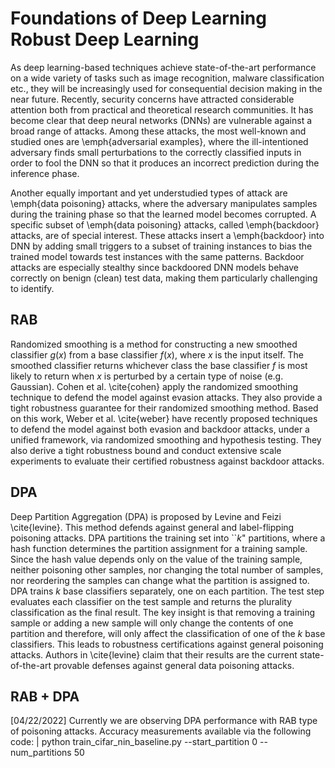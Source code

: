 # Foundations of Deep Learning Robust Deep Learning 

As deep learning-based techniques achieve state-of-the-art performance on a wide variety of tasks such as image recognition, malware classification etc., they will be increasingly used for consequential decision making in the near future. Recently, security concerns have attracted considerable attention both from practical and theoretical research communities. It has become clear that deep neural networks (DNNs) are vulnerable against a broad range of attacks. Among these attacks, the most well-known and studied ones are \emph{adversarial examples}, where the ill-intentioned adversary finds small perturbations to the correctly classified inputs in order to fool the DNN so that it produces an incorrect prediction during the inference phase.

Another equally important and yet understudied types of attack are \emph{data poisoning} attacks, where the adversary manipulates samples during the training phase so that the learned model becomes corrupted. A specific subset of \emph{data poisoning} attacks, called \emph{backdoor} attacks, are of special interest. These attacks insert a \emph{backdoor} into DNN by adding small triggers to a subset of training instances to bias the trained model towards test instances with the same patterns. Backdoor attacks are especially stealthy since backdoored DNN models behave correctly on benign (clean) test data, making them particularly challenging to identify. 


## RAB
Randomized smoothing is a method for constructing a new smoothed classifier $g(x)$ from a  base classifier $f(x)$, where $x$ is the input itself. The smoothed classifier returns whichever class the base classifier $f$ is most likely to return when $x$ is perturbed by a certain type of noise (e.g. Gaussian).  Cohen et al. \cite{cohen} apply the randomized smoothing technique to defend the model against evasion attacks. They also provide a tight robustness guarantee for their randomized smoothing method. Based on this work, Weber et al. \cite{weber} have recently proposed techniques to defend the model against both evasion and backdoor attacks, under a unified framework, via randomized smoothing and hypothesis testing. They also derive a tight robustness bound and conduct extensive scale experiments to evaluate their certified robustness against backdoor attacks.

## DPA
Deep Partition Aggregation (DPA) is proposed by Levine and Feizi \cite{levine}. This method defends against general and label-flipping poisoning attacks. DPA partitions the training set into ``$k$" partitions, where a hash function determines the partition assignment for a training sample. Since the hash value depends only on the value of the training sample, neither poisoning other samples, nor changing the total number of samples, nor reordering the samples can change what the partition is assigned to. DPA trains $k$ base classifiers separately, one on each partition. The test step evaluates each classifier on the test sample and returns the plurality classification as the final result. The key insight is that removing a training sample or adding a new sample will only change the contents of one partition and therefore, will only affect the classification of one of the $k$ base classifiers. This leads to robustness certifications against general poisoning attacks. Authors in \cite{levine} claim that their results are the current state-of-the-art provable defenses against general data poisoning attacks.

## RAB + DPA
[04/22/2022] Currently we are observing DPA performance with RAB type of poisoning attacks. Accuracy measurements available via the following code:
| python train_cifar_nin_baseline.py --start_partition 0 --num_partitions 50
